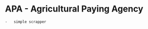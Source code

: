 APA - Agricultural Paying Agency
=============================================
    -   simple scrapper
